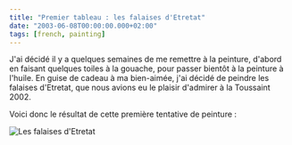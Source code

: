 ```yaml
---
title: "Premier tableau : les falaises d'Etretat"
date: "2003-06-08T00:00:00.000+02:00"
tags: [french, painting]
---
```


J'ai décidé il y a quelques semaines de me remettre à la peinture, d'abord en faisant quelques toiles à la gouache, pour passer bientôt à la peinture à l'huile. En guise de cadeau à ma bien-aimée, j'ai décidé de peindre les falaises d'Etretat, que nous avions eu le plaisir d'admirer à la Toussaint 2002.  
  
Voici donc le résultat de cette première tentative de peinture :  

![Les falaises d'Etretat](/img/misc/Etretat.jpg)